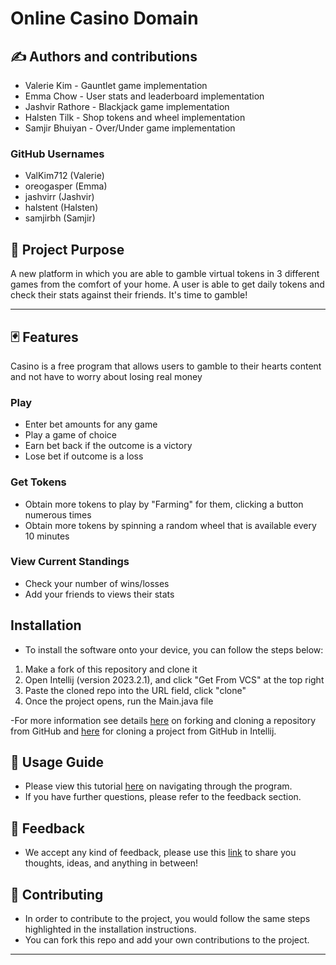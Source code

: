 # Online Casino Domain


##  ✍️ Authors and contributions
- Valerie Kim - Gauntlet game implementation
- Emma Chow - User stats and leaderboard implementation
- Jashvir Rathore - Blackjack game implementation
- Halsten Tilk - Shop tokens and wheel implementation
- Samjir Bhuiyan - Over/Under game implementation


### GitHub Usernames
- ValKim712 (Valerie)
- oreogasper (Emma)
- jashvirr (Jashvir)
- halstent (Halsten)
- samjirbh (Samjir)




## 🎰 Project Purpose
A new platform in which you are able to gamble virtual tokens in 3 different games from the comfort of your home.
A user is able to get daily tokens and check their stats against their friends.
It's time to gamble!


***


## 🃏 Features
Casino is a free program that allows users to gamble to their hearts content and
not have to worry about losing real money


### Play
- Enter bet amounts for any game
- Play a game of choice
- Earn bet back if the outcome is a victory
- Lose bet if outcome is a loss


### Get Tokens
- Obtain more tokens to play by "Farming" for them, clicking a button numerous times
- Obtain more tokens by spinning a random wheel that is available every 10 minutes


### View Current Standings
- Check your number of wins/losses
- Add your friends to views their stats


## Installation
- To install the software onto your device, you can follow the steps below:
1. Make a fork of this repository and clone it
2. Open Intellij (version 2023.2.1), and click "Get From VCS" at the top right
3. Paste the cloned repo into the URL field, click "clone"
4. Once the project opens, run the Main.java file


-For more information see details [here](https://docs.github.com/en/pull-requests/collaborating-with-pull-requests/working-with-forks/fork-a-repo)
on forking and cloning a repository from GitHub and [here](https://blog.jetbrains.com/idea/2020/10/clone-a-project-from-github/)
for cloning a project from GitHub in Intellij.


## 🦮 Usage Guide
- Please view this tutorial [here]() on navigating through the program.
- If you have further questions, please refer to the feedback section.


## 📣 Feedback
- We accept any kind of feedback, please use this [link](https://docs.google.com/forms/d/e/1FAIpQLScW2Gpb8IgKZWXfyLqwqUFnMu5Ly2YPi8wP50O6pX_k7rMhCw/viewform?usp=sharing)
  to share you thoughts, ideas, and anything in between!


## 📎 Contributing
- In order to contribute to the project, you would follow the same steps highlighted in the installation instructions.
- You can fork this repo and add your own contributions to the project.


***
